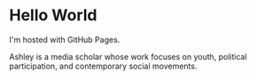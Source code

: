 <!DOCTYPE html>
<html>
<body>
<h1>Hello World</h1>
<p>I'm hosted with GitHub Pages.</p>
<p>Ashley is a media scholar whose work focuses on youth, political participation, and contemporary social movements.</p>

</body>
</html>
